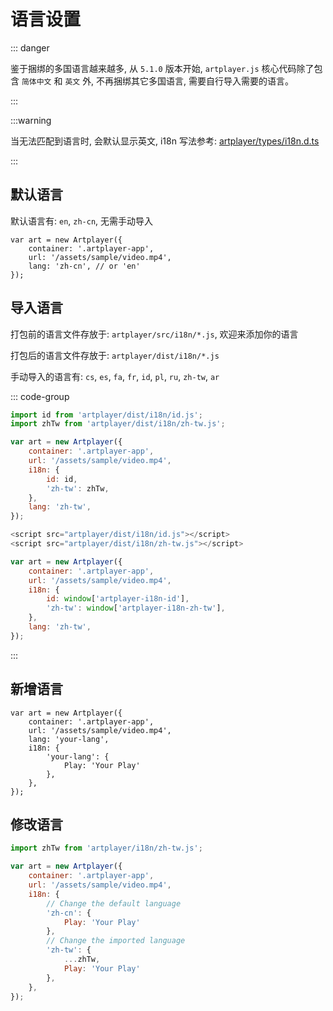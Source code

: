 # 语言设置

::: danger

鉴于捆绑的多国语言越来越多, 从 `5.1.0` 版本开始, `artplayer.js` 核心代码除了包含 `简体中文` 和 `英文` 外, 不再捆绑其它多国语言, 需要自行导入需要的语言。

:::

:::warning

当无法匹配到语言时, 会默认显示英文, i18n 写法参考: [artplayer/types/i18n.d.ts](https://github.com/zhw2590582/ArtPlayer/blob/master/packages/artplayer/types/i18n.d.ts)

:::

## 默认语言

默认语言有: `en`, `zh-cn`, 无需手动导入

```js{4}
var art = new Artplayer({
    container: '.artplayer-app',
    url: '/assets/sample/video.mp4',
    lang: 'zh-cn', // or 'en'
});
```

## 导入语言

打包前的语言文件存放于: `artplayer/src/i18n/*.js`, 欢迎来添加你的语言

打包后的语言文件存放于: `artplayer/dist/i18n/*.js`

手动导入的语言有: `cs`, `es`, `fa`, `fr`, `id`, `pl`, `ru`, `zh-tw`, `ar`

::: code-group

```js [import]
import id from 'artplayer/dist/i18n/id.js';
import zhTw from 'artplayer/dist/i18n/zh-tw.js';

var art = new Artplayer({
    container: '.artplayer-app',
    url: '/assets/sample/video.mp4',
    i18n: {
        id: id,
        'zh-tw': zhTw,
    },
    lang: 'zh-tw',
});
```

```js [script]
<script src="artplayer/dist/i18n/id.js"></script>
<script src="artplayer/dist/i18n/zh-tw.js"></script>

var art = new Artplayer({
    container: '.artplayer-app',
    url: '/assets/sample/video.mp4',
    i18n: {
        id: window['artplayer-i18n-id'],
        'zh-tw': window['artplayer-i18n-zh-tw'],
    },
    lang: 'zh-tw',
});
```

:::

## 新增语言

```js{4-9}
var art = new Artplayer({
    container: '.artplayer-app',
    url: '/assets/sample/video.mp4',
    lang: 'your-lang',
    i18n: {
        'your-lang': {
            Play: 'Your Play'
        },
    },
});
```

## 修改语言

```js
import zhTw from 'artplayer/i18n/zh-tw.js';

var art = new Artplayer({
    container: '.artplayer-app',
    url: '/assets/sample/video.mp4',
    i18n: {
        // Change the default language
        'zh-cn': {
            Play: 'Your Play'
        },
        // Change the imported language
        'zh-tw': {
            ...zhTw,
            Play: 'Your Play'
        },
    },
});
```
